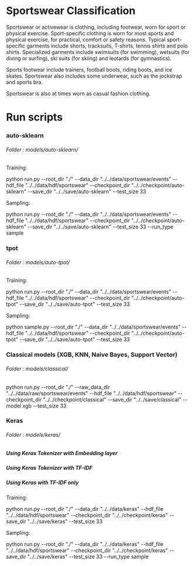 # Sportswear Classification

Sportswear or activewear is clothing, including footwear, worn for sport or physical exercise. Sport-specific clothing is worn for most sports and physical exercise, for practical, comfort or safety reasons.
Typical sport-specific garments include shorts, tracksuits, T-shirts, tennis shirts and polo shirts.
Specialized garments include swimsuits (for swimming), wetsuits (for diving or surfing), ski suits (for skiing) and leotards (for gymnastics).

Sports footwear include trainers, football boots, riding boots, and ice skates. Sportswear also includes some underwear, such as the jockstrap and sports bra.

Sportswear is also at times worn as casual fashion clothing.


# Run scripts


### auto-sklearn

###### Folder : models/auto-sklearn/

Training:

python run.py --root_dir "./" --data_dir "../../data/sportswear/events" --hdf_file "../../data/hdf/sportswear" 
--checkpoint_dir "../../checkpoint/auto-sklearn" --save_dir "../../save/auto-sklearn" --test_size 33 

Sampling:

python run.py --root_dir "./" --data_dir "../../data/sportswear/events" --hdf_file "../../data/hdf/sportswear" 
--checkpoint_dir "../../checkpoint/auto-sklearn" --save_dir "../../save/auto-sklearn" --test_size 33 --run_type sample

### tpot

###### Folder : models/auto-tpot/

Training:

python run.py --root_dir "./" --data_dir "../../data/sportswear/events" --hdf_file "../../data/hdf/sportswear" 
--checkpoint_dir "../../checkpoint/auto-tpot" --save_dir "../../save/auto-tpot" --test_size 33 

Sampling:

python sample.py --root_dir "./" --data_dir "../../data/sportswear/events" --hdf_file "../../data/hdf/sportswear" 
--checkpoint_dir "../../checkpoint/auto-tpot" --save_dir "../../save/auto-tpot" --test_size 33

### Classical models (XGB, KNN, Naive Bayes, Support Vector)

###### Folder : models/classical/

python run.py --root_dir "./" --raw_data_dir "../../data/raw/sportswear/events" --hdf_file "../../data/hdf/sportswear" 
--checkpoint_dir "../../checkpoint/classical" --save_dir "../../save/classical" --model xgb --test_size 33


### Keras

###### Folder : models/keras/
##### Using Keras Tokenizer with Embedding layer
##### Using Keras Tokenizer with TF-IDF
##### Using Keras with TF-IDF only

Training:

python run.py --root_dir "./" --data_dir "../../data/keras" --hdf_file "../../data/hdf/sportswear" 
--checkpoint_dir "../../checkpoint/keras" --save_dir "../../save/keras" --test_size 33 

Sampling:

python run.py --root_dir "./" --data_dir "../../data/keras" --hdf_file "../../data/hdf/sportswear" 
--checkpoint_dir "../../checkpoint/keras" --save_dir "../../save/keras" --test_size 33 --run_type sample
